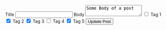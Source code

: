 <form method="post" action="posts/1">
  <input type="hidden" name="_method_" value="patch">
  <input type="hidden" name="authenticity_token" value="+8liMahjMiyA0WFF8ef8wzXu72+xXIKxlYzuI5UcTC4=">
  <input type="hidden" name="utf-8" value="✓">

  <label>
    Title
    <input type="text" name="post[title]">
  </label>

  <label>
    Body
    <textarea name="post[body]">Some Body of a post</textarea>
  </label>

  <input type="hidden" name="post[tag_ids][]" value="">

  <input id="post_tag_ids_1" name="post[tag_ids][]" type="checkbox" value="1">
  <label for="post_tag_ids_1">Tag 1</label>

  <input checked="checked" id="post_tag_ids_2" name="post[tag_ids][]" type="checkbox" value="2">
  <label for="post_tag_ids_2">Tag 2</label>

  <input checked="checked" id="post_tag_ids_3" name="post[tag_ids][]" type="checkbox" value="3">
  <label for="post_tag_ids_3">Tag 3</label>

  <input id="post_tag_ids_4" name="post[tag_ids][]" type="checkbox" value="4">
  <label for="post_tag_ids_4">Tag 4</label>

  <input checked="checked" id="post_tag_ids_5" name="post[tag_ids][]" type="checkbox" value="5">
  <label for="post_tag_ids_5">Tag 5</label>

  <input type="submit" name="commit" value="Update Post">

  <input type="hidden" name="id" value="1">
</form>
